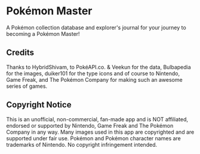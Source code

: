 # Pokémon Master

<div>
A Pokémon collection database and explorer's journal for your journey to becoming a Pokémon Master!
</div>

<div>
<h2>Credits</h2>
<p>Thanks to HybridShivam, to PokéAPI.co. & Veekun for the data, Bulbapedia for the images, duiker101 for the type icons and of course to Nintendo, Game Freak, and The Pokémon Company for making such an awesome series of games.</p>
</div>

<div>
<h2>Copyright Notice</h2>
<p>This is an unofficial, non-commercial, fan-made app and is NOT affiliated, endorsed or supported by Nintendo, Game Freak and The Pokémon Company in any way. Many images used in this app are copyrighted and are supported under fair use. Pokémon and Pokémon character names are trademarks of Nintendo. No copyright infringement intended.</p>
</div>

<!--
Show pages
1) Pokedex (pixel)
2) Pokedex (modern)
2) Type templates
3) Personal card collection
4) Card collections by set
5) Each card
6) Trainers (friends)
7) Trainers favorites
8) Atlas
9) Type table
10) Ball types
11) Pokémon stat comparison

Features
1) Mark shinies
2) Journal
3) Each card qty, market value, favorite
4) What Pokémon can be found in a map area and a way to mark them off if it reads your collection contains it
5) What balls were used to catch your Pokémon
6) Dark app theme
 -->
